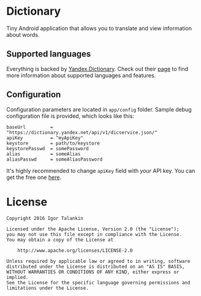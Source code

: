 # Dictionary #

Tiny Android application that allows you to translate and view information about words.

## Supported languages ##

Everything is backed by [Yandex.Dictionary](https://tech.yandex.com/dictionary/). Check out their [page](https://tech.yandex.com/dictionary/doc/dg/concepts/api-overview-docpage/) to find more information about supported languages and features.

## Configuration ##

Configuration parameters are located in `app/config` folder. Sample debug configuration file is provided, which looks like this:
```properties
baseUrl         = "https://dictionary.yandex.net/api/v1/dicservice.json/"
apiKey          = "myApiKey"
keystore        = path/to/keystore
keystorePasswd  = somePassword
alias           = someAlias
aliasPasswd     = someAliasPassword
```
It's highly recommended to change `apiKey` field with _your_ API key. You can get the free one [here](https://tech.yandex.com/keys/get/?service=dict).

# License #

    Copyright 2016 Igor Talankin

    Licensed under the Apache License, Version 2.0 (the "License");
    you may not use this file except in compliance with the License.
    You may obtain a copy of the License at

        http://www.apache.org/licenses/LICENSE-2.0

    Unless required by applicable law or agreed to in writing, software
    distributed under the License is distributed on an "AS IS" BASIS,
    WITHOUT WARRANTIES OR CONDITIONS OF ANY KIND, either express or implied.
    See the License for the specific language governing permissions and
    limitations under the License.